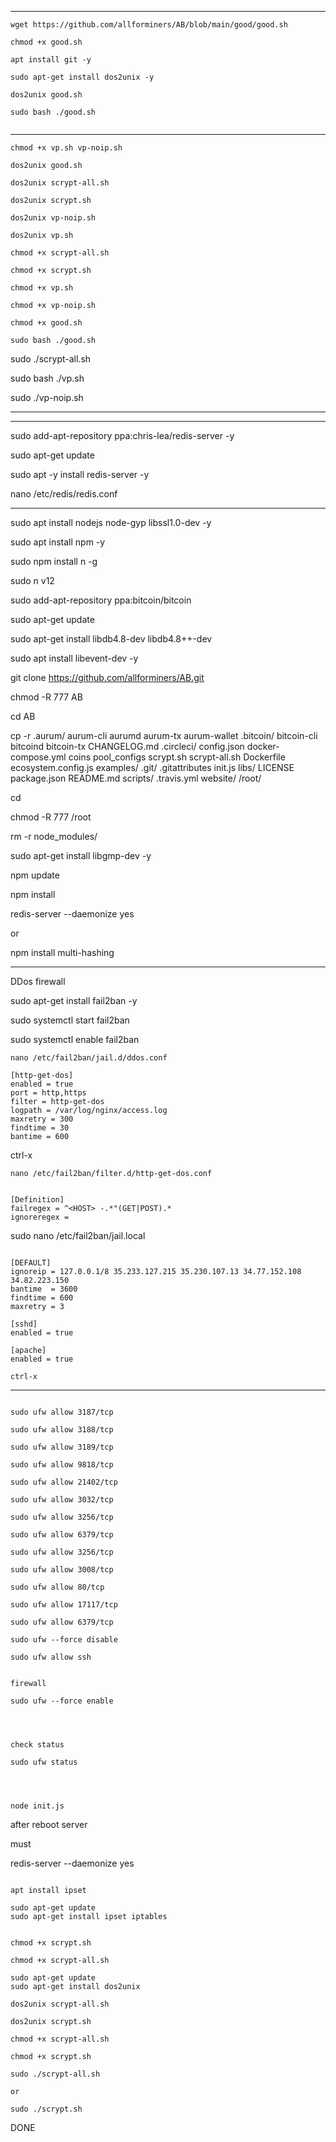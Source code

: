 ***********************************
```
wget https://github.com/allforminers/AB/blob/main/good/good.sh

chmod +x good.sh

apt install git -y

sudo apt-get install dos2unix -y

dos2unix good.sh

sudo bash ./good.sh


```

***********************************
```
chmod +x vp.sh vp-noip.sh

dos2unix good.sh

dos2unix scrypt-all.sh

dos2unix scrypt.sh

dos2unix vp-noip.sh

dos2unix vp.sh

chmod +x scrypt-all.sh

chmod +x scrypt.sh

chmod +x vp.sh

chmod +x vp-noip.sh

chmod +x good.sh

sudo bash ./good.sh

```

sudo ./scrypt-all.sh

sudo bash ./vp.sh

sudo ./vp-noip.sh

**********




***********************************

sudo add-apt-repository ppa:chris-lea/redis-server -y

sudo apt-get update

sudo apt -y install redis-server -y

nano /etc/redis/redis.conf

***********************************


sudo apt install nodejs node-gyp libssl1.0-dev -y

sudo apt install npm -y

sudo npm install n -g

sudo n v12 

sudo add-apt-repository ppa:bitcoin/bitcoin

sudo apt-get update

sudo apt-get install libdb4.8-dev libdb4.8++-dev

sudo apt install libevent-dev -y

git clone https://github.com/allforminers/AB.git

chmod -R 777 AB

cd AB

cp -r .aurum/ aurum-cli aurumd aurum-tx aurum-wallet .bitcoin/ bitcoin-cli bitcoind bitcoin-tx CHANGELOG.md .circleci/ config.json docker-compose.yml coins pool_configs scrypt.sh scrypt-all.sh Dockerfile ecosystem.config.js examples/ .git/ .gitattributes init.js libs/ LICENSE package.json README.md scripts/ .travis.yml website/ /root/

cd

chmod -R 777 /root

rm -r node_modules/

sudo apt-get install libgmp-dev -y

npm update

npm install

redis-server --daemonize yes

or

npm install multi-hashing



***********************************

DDos firewall

sudo apt-get install fail2ban -y

sudo systemctl start fail2ban

sudo systemctl enable fail2ban

```
nano /etc/fail2ban/jail.d/ddos.conf
```

```
[http-get-dos]
enabled = true
port = http,https
filter = http-get-dos
logpath = /var/log/nginx/access.log
maxretry = 300
findtime = 30
bantime = 600
```


ctrl-x

```
nano /etc/fail2ban/filter.d/http-get-dos.conf

```

```

[Definition]
failregex = ^<HOST> -.*"(GET|POST).*
ignoreregex =

```

sudo nano /etc/fail2ban/jail.local

```

[DEFAULT]
ignoreip = 127.0.0.1/8 35.233.127.215 35.230.107.13 34.77.152.108 34.82.223.150
bantime  = 3600
findtime = 600
maxretry = 3

[sshd]
enabled = true

[apache]
enabled = true

ctrl-x

```

***********************************

```

sudo ufw allow 3187/tcp

sudo ufw allow 3188/tcp

sudo ufw allow 3189/tcp

sudo ufw allow 9818/tcp

sudo ufw allow 21402/tcp

sudo ufw allow 3032/tcp

sudo ufw allow 3256/tcp

sudo ufw allow 6379/tcp

sudo ufw allow 3256/tcp

sudo ufw allow 3008/tcp

sudo ufw allow 80/tcp

sudo ufw allow 17117/tcp

sudo ufw allow 6379/tcp

sudo ufw --force disable

sudo ufw allow ssh


firewall

sudo ufw --force enable




check status

sudo ufw status


 

node init.js

```



after reboot server 

must 

redis-server --daemonize yes

```

apt install ipset

sudo apt-get update
sudo apt-get install ipset iptables


chmod +x scrypt.sh

chmod +x scrypt-all.sh

sudo apt-get update
sudo apt-get install dos2unix

dos2unix scrypt-all.sh

dos2unix scrypt.sh

chmod +x scrypt-all.sh

chmod +x scrypt.sh

sudo ./scrypt-all.sh

or

sudo ./scrypt.sh

```

DONE 


